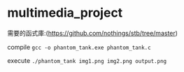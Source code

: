 # multimedia_project
需要的函式庫:(https://github.com/nothings/stb/tree/master)

compile `gcc -o phantom_tank.exe phantom_tank.c`

execute `./phantom_tank img1.png img2.png output.png`
